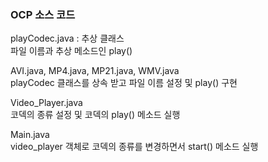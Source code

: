 ### OCP 소스 코드
playCodec.java : 추상 클래스  
파일 이름과 추상 메소드인 play()  
  
AVI.java, MP4.java, MP21.java, WMV.java  
playCodec 클래스를 상속 받고 파일 이름 설정 및 play() 구현  
  
Video_Player.java  
코덱의 종류 설정 및 코덱의 play() 메소드 실행  
  
Main.java  
video_player 객체로 코덱의 종류를 변경하면서 start() 메소드 실행  

